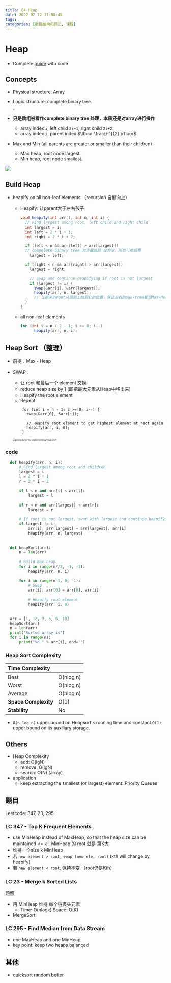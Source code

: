 ```yaml
---
title: C4-Heap
date: 2022-02-12 11:58:45
tags:
categories: [数据结构和算法, 课程]
---
```


# Heap

+ Complete [guide](https://www.programiz.com/dsa/heap-sort) with code

## Concepts

- Physical structure: Array 

<!--more-->

- Logic structure: complete binary tree.

  <img src="https://lh3.googleusercontent.com/pw/AM-JKLWjAFO77pgAh8ppF1JvwBisHva-1g_Q7s-jNLTYPJWVOPFL-NnAfVnNtnX5dBxYJ4aCLGIMcDxQUbIg3yzgZWZNJgjS3D_xiOliuNvJKtk44FjxUoUgK8XwFgG0s4ukcgVs1CpXJKntOZ5SZJ_mn8jc=w322-h248-no?authuser=2" style="zoom:33%;" />

- **只是数组被看作complete binary tree 处理，本质还是对array进行操作**

  - array index `i`, left child `2i+1`, right child `2i+2`
  - array index `i`, parent index $\lfloor \frac{i-1}{2} \rfloor$

- Max and Min (all parents are greater or smaller than their children)
	
	- Max heap, root node largest. 
	- Min heap, root node smallest. 

![](https://lh3.googleusercontent.com/pw/AM-JKLVWfK4STr75ifDy2o3ImjlQKiFUG1QykcXRdpyUGATPL95PfmmdSVnWnwjzEBjybarLUBMW0jsQZKKIUzqj9O-CLATpeEORV2dVD6F8zpVX1CzoAnJ5oOemhFcuvyI53UhQ6fh1rrvePcRA3tPslHJj=w1000-h599-no?authuser=0)

## Build Heap

+ heapify on all non-leaf elements （recursion 自低向上）

  + Heapify: 让parent大于左右孩子

    ```java
    void heapify(int arr[], int n, int i) {
      // Find largest among root, left child and right child
      int largest = i;
      int left = 2 * i + 1;
      int right = 2 * i + 2;
    
      if (left < n && arr[left] > arr[largest]) 
      // compelete binary tree 允许最底层 左为空，所以可能超界
        largest = left;
    
      if (right < n && arr[right] > arr[largest])
        largest = right;
    
        // Swap and continue heapifying if root is not largest
        if (largest != i) {
          swap(&arr[i], &arr[largest]);
          heapify(arr, n, largest);
          // 让原来的root从顶到上找到它的位置，保证左右的sub-tree都是Max-Heap
      }
    }
    ```

  + all non-leaf elements

    ```Java
    for (int i = n / 2 - 1; i >= 0; i--)
          heapify(arr, n, i);
    ```

## Heap Sort （整理）

+  前提：Max - Heap

+ SWAP：

  + 让 root 和最后一个 element 交换
  + reduce heap size by 1 (即把最大元素从Heap中移出来)
  + Heapify the root element
  + Repeat

  ```
      for (int i = n - 1; i >= 0; i--) {
        swap(&arr[0], &arr[i]);
  
        // Heapify root element to get highest element at root again
        heapify(arr, i, 0);
      }
  ```

  

  <img src="D:\file\markdown图片\heap_sort.png" alt="procedures for implementing heap sort" style="zoom:50%;" />

### code

```python
  def heapify(arr, n, i):
      # Find largest among root and children
      largest = i
      l = 2 * i + 1
      r = 2 * i + 2
  
      if l < n and arr[i] < arr[l]:
          largest = l
  
      if r < n and arr[largest] < arr[r]:
          largest = r
  
      # If root is not largest, swap with largest and continue heapifying
      if largest != i:
          arr[i], arr[largest] = arr[largest], arr[i]
          heapify(arr, n, largest)
  
  
  def heapSort(arr):
      n = len(arr)
  
      # Build max heap
      for i in range(n//2, -1, -1):
          heapify(arr, n, i)
  
      for i in range(n-1, 0, -1):
          # Swap
          arr[i], arr[0] = arr[0], arr[i]
  
          # Heapify root element
          heapify(arr, i, 0)
  
  
  arr = [1, 12, 9, 5, 6, 10]
  heapSort(arr)
  n = len(arr)
  print("Sorted array is")
  for i in range(n):
      print("%d " % arr[i], end='')
```

### Heap Sort Complexity

| **Time Complexity**  |           |
| :------------------- | --------- |
| Best                 | O(nlog n) |
| Worst                | O(nlog n) |
| Average              | O(nlog n) |
| **Space Complexity** | O(1)      |
| **Stability**        | No        |

+ `O(n log n)` upper bound on Heapsort's running time and constant `O(1)` upper bound on its auxiliary storage.

## Others

+ Heap Complexity
  + add: O(lgN)
  + remove: O(lgN)
  + search: O(N) (array)
+ application
  + keep extracting the smallest (or largest) element: Priority Queues

## 题目

Leetcode: 347, 23, 295

### LC 347 - Top K Frequent Elements

+  use MinHeap instead of MaxHeap, so that the heap size can be maintained <= k：MinHeap 的 root 就是 第K大
  + 维持一个size k MinHeap
  + 若 `new element > root,` `swap (new ele, root)` (kth will change by heapify)
  + 若 `new element < root`, 保持不变 （root仍是Kth）

### LC 23 - Merge k Sorted Lists

[题解](https://www.bilibili.com/video/BV1X4411u7xF?from=search&seid=11652588004630610482&spm_id_from=333.337.0.0)

+ 用 MinHeap 维持 每个链表头元素 
  + Time: O(nlogk)    Space: O(K)
+ MergeSort

### LC 295 - Find Median from Data Stream

+ one MaxHeap and one MinHeap 
+ key point: keep two heaps balanced

## 其他

- [quicksort random better](https://stackoverflow.com/questions/67390623/why-is-randomised-quicksort-considered-better-than-standard-quicksort)
